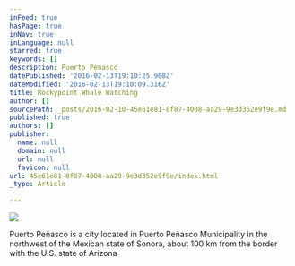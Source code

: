 ```yaml
---
inFeed: true
hasPage: true
inNav: true
inLanguage: null
starred: true
keywords: []
description: Puerto Penasco
datePublished: '2016-02-13T19:10:25.908Z'
dateModified: '2016-02-13T19:10:09.316Z'
title: Rockypoint Whale Watching
author: []
sourcePath: _posts/2016-02-10-45e61e81-8f87-4008-aa29-9e3d352e9f9e.md
published: true
authors: []
publisher:
  name: null
  domain: null
  url: null
  favicon: null
url: 45e61e81-8f87-4008-aa29-9e3d352e9f9e/index.html
_type: Article

---
```

![](https://s3-us-west-2.amazonaws.com/the-grid-img/p/960dc60e34e8e3f8981f9cc8f1d650e8720c28ea.jpg)

[][0]Puerto Peñasco is a city located in Puerto Peñasco Municipality in the northwest of the Mexican state of Sonora, about 100 km from the border with the U.S. state of Arizona[][0]

[0]: null